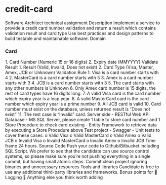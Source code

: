 # credit-card
Software Architect technical assignment
Description
Implement a service to provide a credit card number validation and return a result which contains
validation result and card type
Use best practices and design patterns to build testable and maintainable software.
Domain
<h3>Card</h3>
1. Card Number (Numeric 15 or 16 digits)
2. Expiry date (MMYYYY)
Validate Result
1. Result (Valid, Invalid, Does not exist)
2. Card Type (Visa, Master, Amex, JCB or Unknown)
Validation Rule
1. Visa is a card number starts with 4
2. MasterCard is a card number starts with 5
3. Amex is a card number starts with 3
4. JCB is a card number starts with 3
5. The card starts with any other numbers is Unknown
6. Only Amex card number is 15 digits, the rest of card types have 16 digits long.
7. A valid Visa card is the card number which expiry year is a leap year.
8. A valid MasterCard card is the card number which expiry year is a prime number
9. All JCB card is valid
10. Card number must exist on the database, unless returned result is “Does not exist”
11. The rest case is “Invalid” card.
Server side
- RESTful Web API
Database
- MS SQL Server, please create 1 table to store card number and 1 Store Procedure to check card
existing
- Entity Framework to retrieve data by executing a Store Procedure above
Test project
- Swagger
- Unit tests to cover these cases:
  o Valid Visa
  o Valid MasterCard
  o Valid Amex
  o Valid JCB
  o Invalid Visa
  o Invalid MasterCard
  o Invalid Amex
  o Invalid JCB
Time frame
24 hours.
Source Code
Push your code to Github/Bitbucket including SQL Script.
We prefer to see that the candidate can use source control systems, so please make sure you’re not
pushing everything in a single commit, but having small atomic steps. Commit clean project ignoring
binaries and unnecessary resources
Tools and libraries
Candidate is free to use any additional third-party libraries and frameworks.
Bonus points for
 Logging
 Anything else you think worth adding